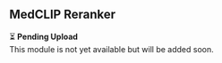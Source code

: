 ## MedCLIP Reranker

⏳ **Pending Upload**  
This module is not yet available but will be added soon.
